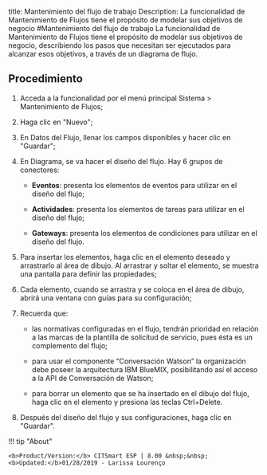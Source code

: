 title:  Mantenimiento del flujo de trabajo 
Description: La funcionalidad de Mantenimiento de Flujos tiene el propósito de modelar sus objetivos de negocio
#Mantenimiento del flujo de trabajo
La funcionalidad de Mantenimiento de Flujos tiene el propósito de modelar sus objetivos de negocio, describiendo los pasos que necesitan ser ejecutados para alcanzar esos objetivos, a través de un diagrama de flujo.

Procedimiento
-------------

1.  Acceda a la funcionalidad por el menú principal Sistema \> Mantenimiento de
    Flujos;

2.  Haga clic en "Nuevo";

3.  En Datos del Flujo, llenar los campos disponibles y hacer clic en "Guardar";

4.  En Diagrama, se va hacer el diseño del flujo. Hay 6 grupos de conectores:

    -   **Eventos**: presenta los elementos de eventos para utilizar en el
    diseño del flujo;

    -   **Actividades**: presenta los elementos de tareas para utilizar en el
    diseño del flujo;

    -   **Gateways**: presenta los elementos de condiciones para utilizar en el diseño del flujo.

5.  Para insertar los elementos, haga clic en el elemento deseado y arrastrarlo
    al área de dibujo. Al arrastrar y soltar el elemento, se muestra una
    pantalla para definir las propiedades;

6.  Cada elemento, cuando se arrastra y se coloca en el área de dibujo, abrirá
    una ventana con guías para su configuración;

7.  Recuerda que:

    -   las normativas configuradas en el flujo, tendrán prioridad en relación a las
    marcas de la plantilla de solicitud de servicio, pues ésta es un complemento
    del flujo;

    -   para usar el componente “Conversación Watson” la organización debe poseer la
    arquitectura IBM BlueMIX, posibilitando así el acceso a la API de
    Conversación de Watson;

    -   para borrar un elemento que se ha insertado en el dibujo del flujo, haga
    clic en el elemento y presiona las teclas Ctrl+Delete.

8.  Después del diseño del flujo y sus configuraciones, haga clic en "Guardar".

!!! tip "About"

    <b>Product/Version:</b> CITSmart ESP | 8.00 &nbsp;&nbsp;
    <b>Updated:</b>01/28/2019 - Larissa Lourenço

